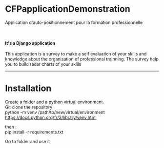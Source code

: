 # CFPapplicationDemonstration
Application d'auto-positionnement pour la formation professionnelle

<br>
<h4>It's a Django application</h4>
This application is a survey to make a self evaluation of your skills and knowledge about
the organisation of professional trainning.
The survey help you to build radar charts of your skills
<hr>

<h1>Installation</h1>

Create a folder and a python virtual environment.
<br>
Git clone the repository
<br>
python -m venv /path/to/new/virtual/environment
<br>
https://docs.python.org/fr/3/library/venv.html

then :<br>
pip install -r requirements.txt

Go to folder and use it
